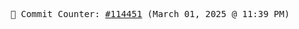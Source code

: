 <p align="center">
    <samp>
        📮 Commit Counter: <a href="https://github.com/Javascript-void0/Javascript-void0/commits/main">#114451</a> (March 01, 2025 @ 11:39 PM)
    </samp>
</p>